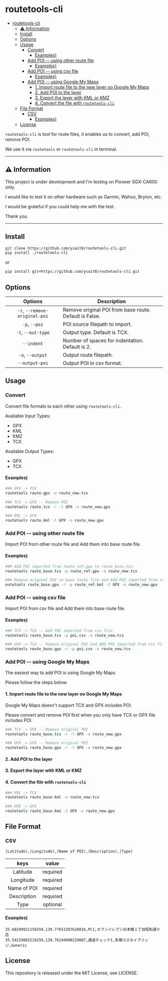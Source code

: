 # routetools-cli

- [routetools-cli](#routetools-cli)
  - [:warning: Information](#warning-information)
  - [Install](#install)
  - [Options](#options)
  - [Usage](#usage)
    - [Convert](#convert)
      - [Examples)](#examples)
    - [Add POI -- using other route file](#add-poi----using-other-route-file)
      - [Examples)](#examples-1)
    - [Add POI -- using csv file](#add-poi----using-csv-file)
      - [Examples)](#examples-2)
    - [Add POI -- using Google My Maps](#add-poi----using-google-my-maps)
      - [1. Import route file to the new layer oo Google My Maps](#1-import-route-file-to-the-new-layer-oo-google-my-maps)
      - [2. Add POI to the layer](#2-add-poi-to-the-layer)
      - [3. Export the layer with KML or KMZ](#3-export-the-layer-with-kml-or-kmz)
      - [4. Convert the file with `routetools-cli`](#4-convert-the-file-with-routetools-cli)
  - [File Format](#file-format)
    - [CSV](#csv)
      - [Examples)](#examples-3)
  - [License](#license)

`routetools-cli` is tool for route files, it enables us to convert, add POI, remove POI.

We use it via `routetools` or `routetools-cli` in terminal.

---

## :warning: Information

This project is under development and I'm testing on Pioneer SGX-CA600 only.

I would like to test it on other hardware such as Garmin, Wahoo, Bryton, etc.

I would be grateful if you could help me with the test.

Thank you.

---

## Install

```bash
git clone https://github.com/ysait0/routetools-cli.git
pip install ./routetools-cli
```

or

```bash
pip install git+https://github.com/ysait0/routetools-cli.git
```

## Options

|            Options            | Description                                            |
| :---------------------------: | ------------------------------------------------------ |
| `-r`, `--remove-original-poi` | Remove original POI from base route. Default is False. |
|         `-p`, `--poi`         | POI source filepath to import.                         |
|      `-t`, `--out-type`       | Output type. Default is TCX.                           |
|          `--indent`           | Number of spaces for indentation. Default is 2.        |
|       `-o`, `--output`        | Output route filepath.                                 |
|        `--output-poi`         | Output POI in csv format.                              |

## Usage

### Convert

Convert file formats to each other using `routetools-cli`.

Available Input Types:

- GPX
- KML
- KMZ
- TCX

Available Output Types:

- GPX
- TCX

#### Examples)

```bash
### GPX -> TCX
routetools route.gpx -o route_new.tcx

### TCX -> GPX -- Remove POI
routetools route.tcx -r -t GPX -o route_new.gpx

### KML -> GPX
routetools route.kml -t GPX -o route_new.gpx
```

### Add POI -- using other route file

Import POI from other route file and Add them into base route file.

#### Examples)

```bash
### Add POI imported from route_ref.gpx to route_base.tcx 
routetools route_base.tcx -p route_ref.gpx -o route_new.tcx

### Remove original POI in base route file and Add POI imported from route_ref.kml
outetools route_base.gpx -r -p route_ref.kml -t GPX -o route_new.gpx
```

### Add POI -- using csv file

Import POI from csv file and Add them into base route file.

#### Examples)

```bash
### TCX -> TCX -- Add POI imported from csv file
routetools route_base.tcx -p poi.csv -o route_new.tcx

### GPX -> TCX -- Remove original POI and ADD POI imported from csv file
routetools route_base.gpx -r -p poi.csv -o route_new.tcx
```

### Add POI -- using Google My Maps

The easiest way to add POI is using Google My Maps.

Please follow the steps below.

#### 1. Import route file to the new layer oo Google My Maps

Google My Maps doesn't support TCX and GPX includes POI.

Please convert and remove POI first when you only have TCX or GPX file includes POI.

```bash
### TCX -> GPX -- Remove original POI
routetools route_base.tcx -r -t GPX -o route_new.gpx

### GPX -> GPX -- Remove original POI
routetools route_base.gpx -r -t GPX -o route_new.gpx
```

#### 2. Add POI to the layer

#### 3. Export the layer with KML or KMZ

#### 4. Convert the file with `routetools-cli`

```bash
### KML -> TCX
routetools route_base.kml -o route_new.tcx

### KMZ -> GPX
routetools route_base.kmz -t GPX -o route_new.gpx
```

## File Format

### CSV

```csv
(Latitude),(Longitude),(Name of POI),(Description),(Type)
```

|    keys     |  value   |
| :---------: | :------: |
|  Latitude   | required |
|  Longitude  | required |
| Name of POI | required |
| Description | required |
|    Type     | optional |

#### Examples)

```csv
35.68249921156559,139.77653207620816,PC1,セブンイレブン日本橋１丁目昭和通り店
35.54219882219259,139.76194900229007,通過チェック1,多摩川スカイブリッジ,Generic
```

## License

This repository is released under the MIT License, see LICENSE.
